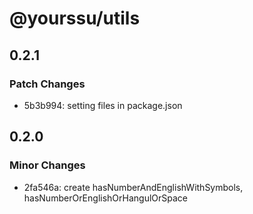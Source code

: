 # @yourssu/utils

## 0.2.1

### Patch Changes

- 5b3b994: setting files in package.json

## 0.2.0

### Minor Changes

- 2fa546a: create hasNumberAndEnglishWithSymbols, hasNumberOrEnglishOrHangulOrSpace
